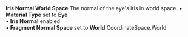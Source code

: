 <tr>
<td><strong>Iris Normal World Space</strong></td>
<td>The normal of the eye's iris in world space.</td>
<td>&#8226; <strong>Material Type</strong> set to <strong>Eye</strong> <br/>&#8226; <strong>Iris Normal</strong> enabled <br/>&#8226; <strong>Fragment Normal Space</strong> set to <strong>World</strong></td>
<td>CoordinateSpace.World</td>
</tr>
